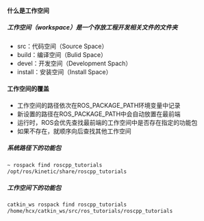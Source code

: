 #### 什么是工作空间

##### 工作空间（workspace）是一个存放工程开发相关文件的文件夹

* src：代码空间（Source Space）
* build：编译空间（Bulid Space）
* devel：开发空间（Development Spach）
* install：安装空间（Install Space）



#### 工作空间的覆盖

* 工作空间的路径依次在ROS_PACKAGE_PATH环境变量中记录
* 新设置的路径在ROS_PACKAGE_PATH中会自动放置在最前端
* 运行时，ROS会优先查找最前端的工作空间中是否存在指定的功能包
* 如果不存在，就顺序向后查找其他工作空间





##### 系统路径下的功能包

```txt
~ rospack find roscpp_tutorials
/opt/ros/kinetic/share/roscpp_tutorials
```



##### 工作空间下的功能包

```txt
catkin_ws rospack find roscpp_tutorials
/home/hcx/catkin_ws/src/ros_tutorials/roscpp_tutorials
```

